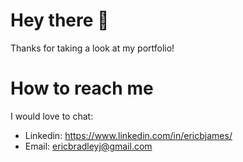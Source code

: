 # Hey there 👋
Thanks for taking a look at my portfolio!

# How to reach me
I would love to chat:
- Linkedin: https://www.linkedin.com/in/ericbjames/
- Email: [ericbradleyj@gmail.com](ericbradleyj@gmail.com)
